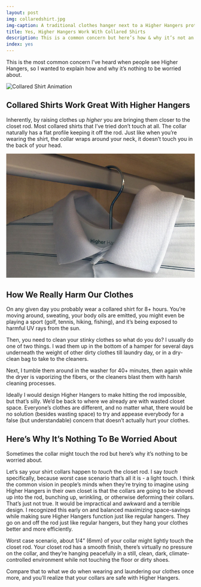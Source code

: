 ```yaml
---
layout: post
img: collaredshirt.jpg
img-caption: A traditional clothes hanger next to a Higher Hangers prototype. Space-saving features of Higher Hangers allow many closets to double (or more) in capacity and allow for enhanced functionality.
title: Yes, Higher Hangers Work With Collared Shirts
description: This is a common concern but here’s how & why it’s not an issue at all.
index: yes
---
```


This is the most common concern I’ve heard when people see Higher Hangers, so I wanted to explain how and why it’s nothing to be worried about. 

<img src="img/hangercomparison2.gif" class="img-responsive" alt="Collared Shirt Animation">

## Collared Shirts Work Great With Higher Hangers
Inherently, by raising clothes up *higher* you are bringing them closer to the closet rod. Most collared shirts that I’ve tried don’t touch at all. The collar naturally has a flat profile keeping it off the rod. Just like when you’re wearing the shirt, the collar wraps around your neck, it doesn’t touch you in the back of your head.  

<img src="img/collaredshirt.jpg" class="img-responsive" alt="Collared Shirt Photo">

## How We Really Harm Our Clothes

On any given day you probably wear a collared shirt for 8+ hours. You’re moving around, sweating, your body oils are emitted, you might even be playing a sport (golf, tennis, hiking, fishing), and it’s being exposed to harmful UV rays from the sun. 

Then, you need to clean your stinky clothes so what do you do? I usually do one of two things. I wad them up in the bottom of a hamper for several days underneath the weight of other dirty clothes till laundry day, or in a dry-clean bag to take to the cleaners.

Next, I tumble them around in the washer for 40+ minutes, then again while the dryer is vaporizing the fibers, or the cleaners blast them with harsh cleaning processes. 

Ideally I would design Higher Hangers to make hitting the rod impossible, but that’s silly. We’d be back to where we already are with wasted closet space. Everyone’s clothes are different, and no matter what, there would be no solution (besides wasting space) to try and appease everybody for a false (but understandable) concern that doesn’t actually hurt your clothes. 

## Here’s Why It’s Nothing To Be Worried About

Sometimes the collar might touch the rod but here’s why it’s nothing to be worried about.

Let’s say your shirt collars happen to *touch* the closet rod. I say *touch* specifically, because worst case scenario that’s all it is - a light touch. I think the common vision in people’s minds when they’re trying to imagine using Higher Hangers in their own closet is that the collars are going to be shoved up into the rod, bunching up, wrinkling, or otherwise deforming their collars. That’s just not true. It would be impractical and awkward and a terrible design. I recognized this early on and balanced maximizing space-savings while making sure Higher Hangers function just like regular hangers. They go on and off the rod just like regular hangers, but they hang your clothes better and more efficiently. 

Worst case scenario, about 1/4” (6mm) of your collar might lightly touch the closet rod. Your closet rod has a smooth finish, there’s virtually no pressure on the collar, and they’re hanging peacefully in a still, clean, dark, climate-controlled environment while not touching the floor or dirty shoes. 

Compare that to what we do when wearing and laundering our clothes once more, and you’ll realize that your collars are safe with Higher Hangers.